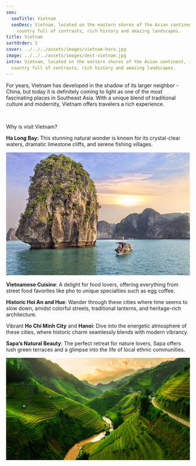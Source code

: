 ```yaml
---
seo:
  seoTitle: Vietnam
  seoDesc: Vietnam, located on the eastern shores of the Asian continent, it is a
    country full of contrasts, rich history and amazing landscapes.
title: Vietnam
sortOrder: 1
cover: ../../../assets/images/vietnam-hero.jpg
image: ../../../assets/images/dest-vietnam.jpg
intro: Vietnam, located on the eastern shores of the Asian continent, it is a
  country full of contrasts, rich history and amazing landscapes.
---
```

For years, Vietnam has developed in the shadow of its larger neighbor - China, but today it is definitely coming to light as one of the most fascinating places in Southeast Asia. With a unique blend of traditional culture and modernity, Vietnam offers travelers a rich experience.

&nbsp;

Why is visit Vietnam?

**Ha Long Bay:** This stunning natural wonder is known for its crystal-clear waters, dramatic limestone cliffs, and serene fishing villages.

![Zatoka Ha-Long](../../../assets/images/vietnam-ha-long.jpg)

**Vietnamese Cuisine**: A delight for food lovers, offering everything from street food favorites like pho to unique specialties such as egg coffee.

**Historic Hoi An and Hue**: Wander through these cities where time seems to slow down, amidst colorful streets, traditional lanterns, and heritage-rich architecture.

Vibrant **Ho Chi Minh City** and **Hanoi**: Dive into the energetic atmosphere of these cities, where historic charm seamlessly blends with modern vibrancy.

**Sapa’s Natural Beauty**: The perfect retreat for nature lovers, Sapa offers lush green terraces and a glimpse into the life of local ethnic communities.

![Rice fields](../../../assets/images/vietnam-rice-fields.jpg)